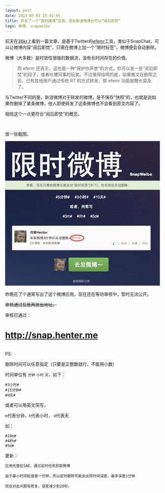 ```yaml
---
layout: post
date: 2013-05-01 15:43:45
title: 开发了一个“限时微博”应用，现在新浪微博也可以“阅后即焚”
tags: 微博, snapweibo
---
```


前天在[36kr](http://www.36kr.com/p/202923.html)上看到一篇文章，是基于Twitter的[efemr](http://www.efemr.com/)工具，类似于SnapChat，可以让微博内容“阅后即焚”，只需在微博上加一个“限时标签”，微博便会自动删除。

微博（大多数）是时效性很强的数据流，没有长时间存在的价值。

>而 efemr 还表示，这也是一种“保护你声誉”的方式，你可以发一些“阅后即焚”的段子，或者吐槽同事的玩笑。不过值得指明的是，如果推文在删除之前，已有其他用户通过传统 RT 的方式转发，那 efemr 功能就鞭长莫及了。

与Twitter不同的是，新浪微博对于转发的微博，是不保存“快照”的，也就是说如果你删掉了某条微博，他人即使转发了这条微博也不会看到原文内容了。


相信这个一点更符合“阅后即焚”的概念。

<br />

	
放一张截图。

![限时微博](/pic/snapweibo.png)

昨晚花了个通宵写出了这个微博应用，现在还在等待审核中，暂时无法公开。

<del>审核通过后我再放出地址。</del>

审核已通过：
# <http://snap.henter.me>


<br />
PS:

删除时间可以任意指定（只要是正整数就行，不能用小数）

时间单位有 `分钟` `小时` `天`，如下：

	#3小时#
	#15分钟#
	#8天#

或者可以用英文简写，

`m`代表分钟，`h`代表小时， `d`代表天

如：

	#10m#
	#48h#
	#5d#


更新：
	
	应用托管在SAE，通过定时任务抓取微博
	
	由于最小时间粒度是一分钟，所以定时删除可能会出现时间误差，最多误差1分钟
	
	现在对此问题有修复，误差减少到20秒。
	

	
